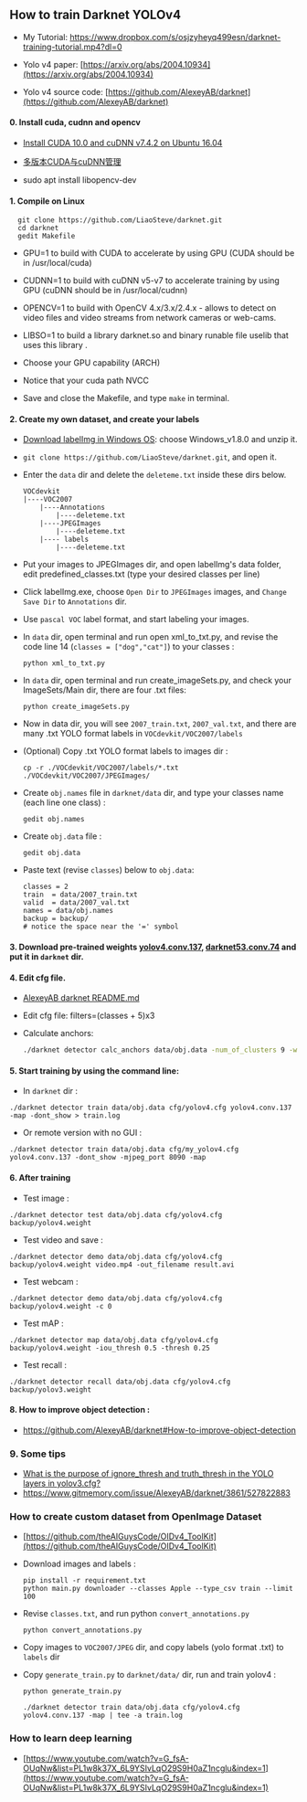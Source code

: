 ## How to train Darknet YOLOv4
* My Tutorial: https://www.dropbox.com/s/osjzyheyq499esn/darknet-training-tutorial.mp4?dl=0
* Yolo v4 paper:    [https://arxiv.org/abs/2004.10934](https://arxiv.org/abs/2004.10934)

* Yolo v4 source code:  [https://github.com/AlexeyAB/darknet](https://github.com/AlexeyAB/darknet) 
 
#### 0. Install cuda, cudnn and opencv
* [Install CUDA 10.0 and cuDNN v7.4.2 on Ubuntu 16.04](https://gist.github.com/matheustguimaraes/43e0b65aa534db4df2918f835b9b361d)

* [多版本CUDA与cuDNN管理](https://dinghow.site/2019/05/19/cuda-cudnn-version/)

* sudo apt install libopencv-dev
#### 1. Compile on Linux
```
  git clone https://github.com/LiaoSteve/darknet.git
  cd darknet
  gedit Makefile
```
* GPU=1 to build with CUDA to accelerate by using GPU (CUDA should be in /usr/local/cuda)

* CUDNN=1 to build with cuDNN v5-v7 to accelerate training by using GPU (cuDNN should be in /usr/local/cudnn)

*  OPENCV=1 to build with OpenCV 4.x/3.x/2.4.x - allows to detect on video files and video streams from network cameras or web-cams.

*  LIBSO=1 to build a library darknet.so and binary runable file uselib that uses this library
.
*  Choose your GPU capability (ARCH)

*  Notice that your cuda path NVCC

*  Save and close the Makefile, and type `make` in terminal.

#### 2. Create my own dataset, and create your labels
* [Download labelImg in Windows OS](https://tzutalin.github.io/labelImg/): choose Windows_v1.8.0 and unzip it.

*  `git clone https://github.com/LiaoSteve/darknet.git`, and open it.   

*  Enter the `data` dir and delete the `deleteme.txt` inside  these dirs below.
    ```  
    VOCdevkit
    |----VOC2007
        |----Annotations
            |----deleteme.txt                  
        |----JPEGImages 
            |----deleteme.txt     
        |---- labels
            |----deleteme.txt  
    ```
* Put your images to JPEGImages dir, and open labelImg's data folder, edit predefined_classes.txt (type your desired classes per line)

* Click labelImg.exe, choose `Open Dir` to `JPEGImages` images, and `Change Save Dir` to `Annotations` dir.

* Use `pascal VOC` label format, and start labeling your images.

* In `data` dir, open terminal and run open xml_to_txt.py, and revise the code line 14 (`classes = ["dog","cat"]`) to your classes :
    ```        
    python xml_to_txt.py
    ```

* In `data` dir, open terminal and run create_imageSets.py, and check your ImageSets/Main dir, there are four .txt files:
    ```      
    python create_imageSets.py    
    ```  
    
* Now in data dir, you will see `2007_train.txt`, `2007_val.txt`, and there are many .txt YOLO format labels in `VOCdevkit/VOC2007/labels` 

* (Optional) Copy .txt YOLO format labels to images dir :
  ```
  cp -r ./VOCdevkit/VOC2007/labels/*.txt ./VOCdevkit/VOC2007/JPEGImages/
  ```

* Create `obj.names` file in `darknet/data` dir, and type your classes name (each line one class) :
    ``` 
    gedit obj.names
    ```

* Create `obj.data` file :
    ``` 
    gedit obj.data
    ```
* Paste text (revise `classes`) below to `obj.data`:
  
    ```
    classes = 2
    train  = data/2007_train.txt
    valid  = data/2007_val.txt
    names = data/obj.names
    backup = backup/
    # notice the space near the '=' symbol
    ```

#### 3. Download pre-trained weights [yolov4.conv.137](https://drive.google.com/file/d/1JKF-bdIklxOOVy-2Cr5qdvjgGpmGfcbp/view), [darknet53.conv.74](https://pjreddie.com/media/files/darknet53.conv.74) and put it in `darknet` dir.

#### 4. Edit cfg file. 
* [AlexeyAB darknet README.md](https://github.com/AlexeyAB/darknet#how-to-train-to-detect-your-custom-objects)
- Edit cfg file: filters=(classes + 5)x3
- Calculate anchors:

  ```bash
  ./darknet detector calc_anchors data/obj.data -num_of_clusters 9 -width 416 -height 416
  ```

#### 5. Start training by using the command line: 
* In `darknet` dir :
```
./darknet detector train data/obj.data cfg/yolov4.cfg yolov4.conv.137 -map -dont_show > train.log
```
* Or remote version with no GUI :
```
./darknet detector train data/obj.data cfg/my_yolov4.cfg yolov4.conv.137 -dont_show -mjpeg_port 8090 -map
```
#### 6. After training 
* Test image : 
```
./darknet detector test data/obj.data cfg/yolov4.cfg backup/yolov4.weight
```
* Test video and save :
```
./darknet detector demo data/obj.data cfg/yolov4.cfg backup/yolov4.weight video.mp4 -out_filename result.avi
```
* Test webcam :
```
./darknet detector demo data/obj.data cfg/yolov4.cfg backup/yolov4.weight -c 0
```
* Test mAP : 
```
./darknet detector map data/obj.data cfg/yolov4.cfg backup/yolov4.weight -iou_thresh 0.5 -thresh 0.25
```
* Test recall :
```
./darknet detector recall data/obj.data cfg/yolov4.cfg backup/yolov3.weight
```
#### 8. How to improve object detection : 
* https://github.com/AlexeyAB/darknet#How-to-improve-object-detection

### 9. Some tips
* [What is the purpose of ignore_thresh and truth_thresh in the YOLO layers in yolov3.cfg?](https://stackoverflow.com/questions/56199478/what-is-the-purpose-of-ignore-thresh-and-truth-thresh-in-the-yolo-layers-in-yolo)
* https://www.gitmemory.com/issue/AlexeyAB/darknet/3861/527822883

### How to create custom dataset from OpenImage Dataset
* [https://github.com/theAIGuysCode/OIDv4_ToolKit](https://github.com/theAIGuysCode/OIDv4_ToolKit)
* Download images and labels :
  ```
  pip install -r requirement.txt
  python main.py downloader --classes Apple --type_csv train --limit 100  
  ```
* Revise `classes.txt`, and run python `convert_annotations.py`
  ```
  python convert_annotations.py
  ```
* Copy images to `VOC2007/JPEG` dir, and copy labels (yolo format .txt) to `labels` dir
* Copy `generate_train.py` to `darknet/data/` dir, run and train yolov4 :
  
  ```  
  python generate_train.py
  
  ./darknet detector train data/obj.data cfg/yolov4.cfg yolov4.conv.137 -map | tee -a train.log
  ```
### How to learn deep learning
* [https://www.youtube.com/watch?v=G_fsA-OUqNw&list=PL1w8k37X_6L9YSIvLqO29S9H0aZ1ncglu&index=1](https://www.youtube.com/watch?v=G_fsA-OUqNw&list=PL1w8k37X_6L9YSIvLqO29S9H0aZ1ncglu&index=1)

